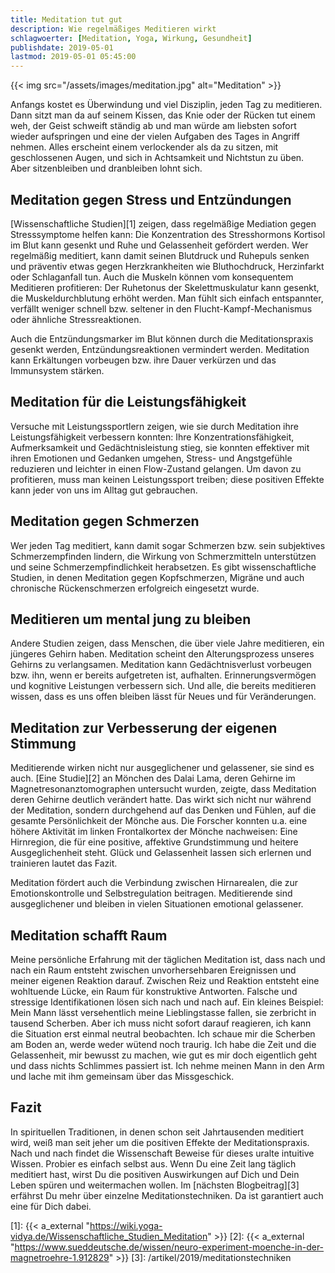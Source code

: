 ```yaml
---
title: Meditation tut gut
description: Wie regelmäßiges Meditieren wirkt
schlagwoerter: [Meditation, Yoga, Wirkung, Gesundheit]
publishdate: 2019-05-01
lastmod: 2019-05-01 05:45:00
---
```


{{< img src="/assets/images/meditation.jpg" alt="Meditation" >}}

Anfangs kostet es Überwindung und viel Disziplin, jeden Tag zu meditieren. Dann sitzt man da auf seinem Kissen, das Knie oder der Rücken tut einem weh, der Geist schweift ständig ab und man würde am liebsten sofort wieder aufspringen und eine der vielen Aufgaben des Tages in Angriff nehmen. Alles erscheint einem verlockender als da zu sitzen, mit geschlossenen Augen, und sich in Achtsamkeit und Nichtstun zu üben. Aber sitzenbleiben und dranbleiben lohnt sich.


## Meditation gegen Stress und Entzündungen

 [Wissenschaftliche Studien][1] zeigen, dass regelmäßige Mediation gegen Stresssymptome helfen kann: Die Konzentration des Stresshormons Kortisol im Blut kann gesenkt und Ruhe und Gelassenheit gefördert werden. Wer regelmäßig meditiert, kann damit seinen Blutdruck und Ruhepuls senken und präventiv etwas gegen Herzkrankheiten wie Bluthochdruck, Herzinfarkt oder Schlaganfall tun. Auch die Muskeln können vom konsequentem Meditieren profitieren: Der Ruhetonus der Skelettmuskulatur kann gesenkt, die Muskeldurchblutung erhöht werden. Man fühlt sich einfach entspannter, verfällt weniger schnell bzw. seltener in den Flucht-Kampf-Mechanismus oder ähnliche Stressreaktionen.  
 
 Auch die Entzündungsmarker im Blut können durch die Meditationspraxis gesenkt werden, Entzündungsreaktionen vermindert werden. Meditation kann Erkältungen vorbeugen bzw. ihre Dauer verkürzen und das Immunsystem stärken.


## Meditation für die Leistungsfähigkeit

Versuche mit Leistungssportlern zeigen, wie sie durch Meditation ihre Leistungsfähigkeit verbessern konnten: Ihre Konzentrationsfähigkeit, Aufmerksamkeit und Gedächtnisleistung stieg, sie konnten effektiver mit ihren Emotionen und Gedanken umgehen, Stress- und Angstgefühle reduzieren und leichter in einen Flow-Zustand gelangen. Um davon zu profitieren, muss man keinen Leistungssport treiben; diese positiven Effekte kann jeder von uns im Alltag gut gebrauchen. 


## Meditation gegen Schmerzen

Wer jeden Tag meditiert, kann damit sogar Schmerzen bzw. sein subjektives Schmerzempfinden lindern, die Wirkung von Schmerzmitteln unterstützen und seine Schmerzempfindlichkeit herabsetzen. Es gibt wissenschaftliche Studien, in denen Meditation gegen Kopfschmerzen, Migräne und auch chronische Rückenschmerzen erfolgreich eingesetzt wurde.


## Meditieren um mental jung zu bleiben

Andere Studien zeigen, dass Menschen, die über viele Jahre meditieren, ein jüngeres Gehirn haben. Meditation scheint den Alterungsprozess unseres Gehirns zu verlangsamen. Meditation kann Gedächtnisverlust vorbeugen bzw. ihn, wenn er bereits aufgetreten ist, aufhalten. Erinnerungsvermögen und kognitive Leistungen verbessern sich. Und alle, die bereits meditieren wissen, dass es uns offen bleiben lässt für Neues und für Veränderungen.


## Meditation zur Verbesserung der eigenen Stimmung

Meditierende wirken nicht nur ausgeglichener und gelassener, sie sind es auch. [Eine Studie][2] an Mönchen des Dalai Lama, deren Gehirne im Magnetresonanztomographen untersucht wurden, zeigte, dass Meditation deren Gehirne deutlich verändert hatte. Das wirkt sich nicht nur während der Meditation, sondern durchgehend auf das Denken und Fühlen, auf die gesamte Persönlichkeit der Mönche aus. Die Forscher konnten u.a. eine höhere Aktivität im linken Frontalkortex der Mönche nachweisen: Eine Hirnregion, die für eine positive, affektive Grundstimmung und heitere Ausgeglichenheit steht. Glück und Gelassenheit lassen sich erlernen und trainieren lautet das Fazit.     

Meditation fördert auch die Verbindung zwischen Hirnarealen, die zur Emotionskontrolle und Selbstregulation beitragen. Meditierende sind ausgeglichener und bleiben in vielen Situationen emotional gelassener.


## Meditation schafft Raum

Meine persönliche Erfahrung mit der täglichen Meditation ist, dass nach und nach ein Raum entsteht zwischen unvorhersehbaren Ereignissen und meiner eigenen Reaktion darauf. Zwischen Reiz und Reaktion entsteht eine wohltuende Lücke, ein Raum für konstruktive Antworten. Falsche und stressige Identifikationen lösen sich nach und nach auf. Ein kleines Beispiel: Mein Mann lässt versehentlich meine Lieblingstasse fallen, sie zerbricht in tausend Scherben. Aber ich muss nicht sofort darauf reagieren, ich kann die Situation erst einmal neutral beobachten. Ich schaue mir die Scherben am Boden an, werde weder wütend noch traurig. Ich habe die Zeit und die Gelassenheit, mir bewusst zu machen, wie gut es mir doch eigentlich geht und dass nichts Schlimmes passiert ist. Ich nehme meinen Mann in den Arm und lache mit ihm gemeinsam über das Missgeschick.


## Fazit

In spirituellen Traditionen, in denen schon seit Jahrtausenden meditiert wird, weiß man seit jeher um die positiven Effekte der Meditationspraxis. Nach und nach findet die Wissenschaft Beweise für dieses uralte intuitive Wissen.  Probier es einfach selbst aus. Wenn Du eine Zeit lang täglich meditiert hast, wirst Du die positiven Auswirkungen auf Dich und Dein Leben spüren und weitermachen wollen. Im [nächsten Blogbeitrag][3] erfährst Du mehr über einzelne Meditationstechniken. Da ist garantiert auch eine für Dich dabei.

[1]: {{< a_external "https://wiki.yoga-vidya.de/Wissenschaftliche_Studien_Meditation" >}}
[2]: {{< a_external "https://www.sueddeutsche.de/wissen/neuro-experiment-moenche-in-der-magnetroehre-1.912829" >}}
[3]: /artikel/2019/meditationstechniken


